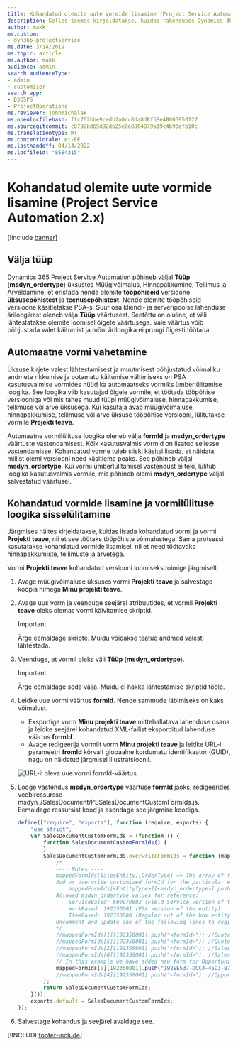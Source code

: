 ```yaml
---
title: Kohandatud olemite uute vormide lisamine (Project Service Automation 2.x)
description: Selles teemas kirjeldatakse, kuidas rakenduses Dynamics 365 Project Service Automation 2.x müügivõimalustele, hinnapakkumistele, tellimustele või arvetele kohandatud olemi vorme lisada.
author: makk
ms.custom:
- dyn365-projectservice
ms.date: 3/14/2019
ms.topic: article
ms.author: makk
audience: admin
search.audienceType:
- admin
- customizer
search.app:
- D365PS
- ProjectOperations
ms.reviewer: johnmichalak
ms.openlocfilehash: ffc702bbe9cedb2a0cc8da8d8f58e48005950127
ms.sourcegitcommit: c0792bd65d92db25e0e8864879a19c4b93efb10c
ms.translationtype: MT
ms.contentlocale: et-EE
ms.lasthandoff: 04/14/2022
ms.locfileid: "8584315"
---
```

# <a name="add-new-custom-entity-forms-project-service-automation-2x"></a>Kohandatud olemite uute vormide lisamine (Project Service Automation 2.x)

[!include [banner](../../includes/psa-now-project-operations.md)]

## <a name="type-field"></a>Välja tüüp 

Dynamics 365 Project Service Automation põhineb väljal **Tüüp** (**msdyn\_ordertype**) üksustes Müügivõimalus, Hinnapakkumine, Tellimus ja Arveldamine, et eristada nende olemite **tööpõhiseid** versioone **üksusepõhistest** ja **teenusepõhistest**. Nende olemite tööpõhiseid versioone käsitletakse PSA-s. Suur osa kliendi- ja serveripoolse lahenduse äriloogikast oleneb välja **Tüüp** väärtusest. Seetõttu on oluline, et väli lähtestatakse olemite loomisel õigete väärtusega. Vale väärtus võib põhjustada valet käitumist ja mõni äriloogika ei pruugi õigesti töötada.

## <a name="automatic-form-switching"></a>Automaatne vormi vahetamine

Üksuse kirjete valest lähtestamisest ja muutmisest põhjustatud võimaliku andmete rikkumise ja ootamatu käitumise vältimiseks on PSA kasutusvalmise vormides nüüd ka automaatseks vormiks ümberlülitamise loogika. See loogika viib kasutajad õigele vormile, et töötada tööpõhise versiooniga või mis tahes muud tüüpi müügivõimaluse, hinnapakkumise, tellimuse või arve üksusega. Kui kasutaja avab müügivõimaluse, hinnapakkumise, tellimuse või arve üksuse tööpõhise versiooni, lülitutakse vormile **Projekti teave**.

Automaatne vormilülituse loogika oleneb välja **formId** ja **msdyn\_ordertype** väärtuste vastendamisest. Kõik kasutusvalmis vormid on lisatud sellesse vastendamisse. Kohandatud vorme tuleb siiski käsitsi lisada, et näidata, millist olemi versiooni need käsitlema peaks. See põhineb väljal **msdyn\_ordertype**. Kui vormi ümberlülitamisel vastendust ei teki, lülitub loogika kasutusvalmis vormile, mis põhineb olemi **msdyn\_ordertype** väljal salvestatud väärtusel.

## <a name="add-custom-forms-and-turn-on-the-form-switching-logic"></a>Kohandatud vormide lisamine ja vormilülituse loogika sisselülitamine

Järgmises näites kirjeldatakse, kuidas lisada kohandatud vormi ja vormi **Projekti teave**, nii et see töötaks tööpõhiste võimalustega. Sama protsessi kasutatakse kohandatud vormide lisamisel, nii et need töötavaks hinnapakkumiste, tellimuste ja arvetega.

Vormi **Projekti teave** kohandatud versiooni loomiseks toimige järgmiselt.

1. Avage müügivõimaluse üksuses vormi **Projekti teave** ja salvestage koopia nimega **Minu projekti teave**.
2. Avage uus vorm ja veenduge seejärel atribuutides, et vormil **Projekti teave** oleks olemas vormi käivitamise skriptid. 

    > [!IMPORTANT]
    > Ärge eemaldage skripte. Muidu võidakse teatud andmed valesti lähtestada.

3. Veenduge, et vormil oleks väli **Tüüp** (**msdyn\_ordertype**). 

    > [!IMPORTANT]
    > Ärge eemaldage seda välja. Muidu ei hakka lähtestamise skriptid tööle.

4. Leidke uue vormi väärtus **formId**. Nende sammude läbimiseks on kaks võimalust.

    - Eksportige vorm **Minu projekti teave** mittehallatava lahenduse osana ja leidke seejärel kohandatud XML-failist eksporditud lahenduse väärtus **formId**.
    - Avage redigeerija vormilt vorm **Minu projekti teave** ja leidke URL-i parameetri **fromId** kõrvalt globaalne kordumatu identifikaator (GUID), nagu on näidatud järgmisel illustratsioonil.

    ![URL-il oleva uue vormi formId-väärtus.](media/how-to-add-custom-forms-in-v2.0.png)

5. Looge vastendus **msdyn\_ordertype** väärtuse **formId** jaoks, redigeerides veebiressursse msdyn\_/SalesDocument/PSSalesDocumentCustomFormIds.js. Eemaldage ressursist kood ja asendage see järgmise koodiga.

    ```javascript
    define(["require", "exports"], function (require, exports) {
        "use strict";
        var SalesDocumentCustomFormIds = (function () {
            function SalesDocumentCustomFormIds() {
            }
            SalesDocumentCustomFormIds.overwriteFormIds = function (mappedFormIds) {
                /*
                ---- Notes ----
                mappedFormIds[SalesEntity][OrderType] => The array of forms IDs that support particular entity and order type
                Add or overwrite customized formId for the particular entity and order type by calling:
                    mappedFormIds[<EntityType>][<msdyn_ordertype>].push("<formId>");
                Allowed msdyn_ordertype values for reference:
                    ServiceBased: 690970002 (Field Service version of the entity)
                    WorkBased: 192350001 (PSA version of the entity)
                    ItemBased: 192350000 (Regular out of the box entity)
                Uncomment and update one of the following lines to register custom PSA form for required entity:
                */      
                //mappedFormIds[1][192350001].push("<formId>"); //Quote
                //mappedFormIds[5][192350001].push("<formId>"); //Quote Line
                //mappedFormIds[2][192350001].push("<formId>"); //Sales Order
                //mappedFormIds[6][192350001].push("<formId>"); //Sales Order Line
                // In this example we have added new form for Opportunity
                mappedFormIds[0][192350001].push("192EE537-DCC4-45D3-B7AF-EA694B9113D2"); //Opportunity
                //mappedFormIds[4][192350001].push("<formId>"); //Opportunity Line
            };
            return SalesDocumentCustomFormIds;
        }());
        exports.default = SalesDocumentCustomFormIds;
    });
    ```

6. Salvestage kohandus ja seejärel avaldage see.


[!INCLUDE[footer-include](../../includes/footer-banner.md)]
